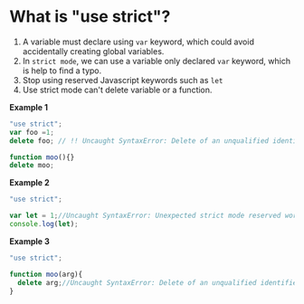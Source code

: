 # What is "use strict"?

1. A variable must declare using `var` keyword, which could avoid accidentally creating global variables.
2. In `strict mode`, we can use a variable only declared `var` keyword, which is help to find a typo.  
3. Stop using reserved Javascript keywords such as `let` 
4. Use strict mode can't delete variable or a function.



**Example 1**
```js
"use strict";
var foo =1;
delete foo; // !! Uncaught SyntaxError: Delete of an unqualified identifier in strict mode. !!

function moo(){}
delete moo;

```

**Example 2**
```js
"use strict";

var let = 1;//Uncaught SyntaxError: Unexpected strict mode reserved word
console.log(let);
```

**Example 3**
```js
"use strict";

function moo(arg){
  delete arg;//Uncaught SyntaxError: Delete of an unqualified identifier in strict mode.
}

```